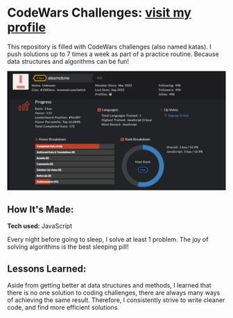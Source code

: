 # CodeWars Challenges: [visit my profile](https://www.codewars.com/users/alexmckme)

This repository is filled with CodeWars challenges (also named katas). I push solutions up to 7 times a week as part of a practice routine. Because data structures and algorithms can be fun!

![CodeWars Profile](/images/2023-09-13-CWProfile.png/?raw=true)

## How It's Made:

**Tech used:**  JavaScript

Every night before going to sleep, I solve at least 1 problem. The joy of solving algorithms is the best sleeping pill!

## Lessons Learned:

Aside from getting better at data structures and methods, I learned that there is no one solution to coding challenges, there are always many ways of achieving the same result. Therefore, I consistently strive to write cleaner code, and find more efficient solutions.